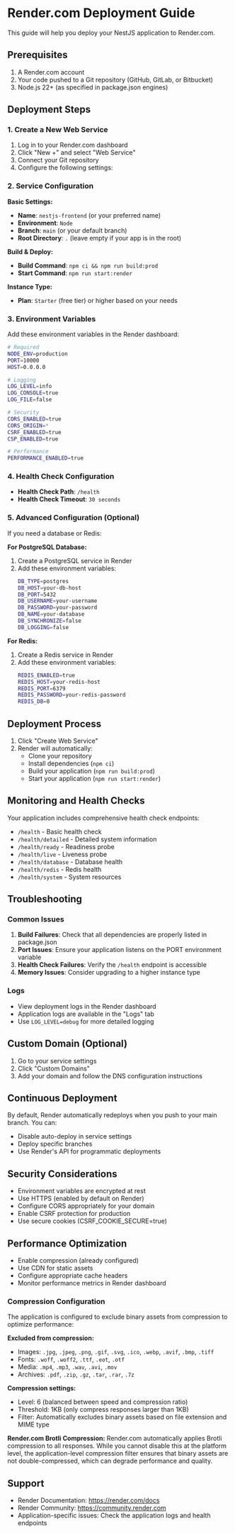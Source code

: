# Render.com Deployment Guide

This guide will help you deploy your NestJS application to Render.com.

## Prerequisites

1. A Render.com account
2. Your code pushed to a Git repository (GitHub, GitLab, or Bitbucket)
3. Node.js 22+ (as specified in package.json engines)

## Deployment Steps

### 1. Create a New Web Service

1. Log in to your Render.com dashboard
2. Click "New +" and select "Web Service"
3. Connect your Git repository
4. Configure the following settings:

### 2. Service Configuration

**Basic Settings:**
- **Name**: `nestjs-frontend` (or your preferred name)
- **Environment**: `Node`
- **Branch**: `main` (or your default branch)
- **Root Directory**: `.` (leave empty if your app is in the root)

**Build & Deploy:**
- **Build Command**: `npm ci && npm run build:prod`
- **Start Command**: `npm run start:render`

**Instance Type:**
- **Plan**: `Starter` (free tier) or higher based on your needs

### 3. Environment Variables

Add these environment variables in the Render dashboard:

```bash
# Required
NODE_ENV=production
PORT=10000
HOST=0.0.0.0

# Logging
LOG_LEVEL=info
LOG_CONSOLE=true
LOG_FILE=false

# Security
CORS_ENABLED=true
CORS_ORIGIN=*
CSRF_ENABLED=true
CSP_ENABLED=true

# Performance
PERFORMANCE_ENABLED=true
```

### 4. Health Check Configuration

- **Health Check Path**: `/health`
- **Health Check Timeout**: `30 seconds`

### 5. Advanced Configuration (Optional)

If you need a database or Redis:

**For PostgreSQL Database:**
1. Create a PostgreSQL service in Render
2. Add these environment variables:
   ```bash
   DB_TYPE=postgres
   DB_HOST=your-db-host
   DB_PORT=5432
   DB_USERNAME=your-username
   DB_PASSWORD=your-password
   DB_NAME=your-database
   DB_SYNCHRONIZE=false
   DB_LOGGING=false
   ```

**For Redis:**
1. Create a Redis service in Render
2. Add these environment variables:
   ```bash
   REDIS_ENABLED=true
   REDIS_HOST=your-redis-host
   REDIS_PORT=6379
   REDIS_PASSWORD=your-redis-password
   REDIS_DB=0
   ```

## Deployment Process

1. Click "Create Web Service"
2. Render will automatically:
   - Clone your repository
   - Install dependencies (`npm ci`)
   - Build your application (`npm run build:prod`)
   - Start your application (`npm run start:render`)

## Monitoring and Health Checks

Your application includes comprehensive health check endpoints:

- `/health` - Basic health check
- `/health/detailed` - Detailed system information
- `/health/ready` - Readiness probe
- `/health/live` - Liveness probe
- `/health/database` - Database health
- `/health/redis` - Redis health
- `/health/system` - System resources

## Troubleshooting

### Common Issues

1. **Build Failures**: Check that all dependencies are properly listed in package.json
2. **Port Issues**: Ensure your application listens on the PORT environment variable
3. **Health Check Failures**: Verify the `/health` endpoint is accessible
4. **Memory Issues**: Consider upgrading to a higher instance type

### Logs

- View deployment logs in the Render dashboard
- Application logs are available in the "Logs" tab
- Use `LOG_LEVEL=debug` for more detailed logging

## Custom Domain (Optional)

1. Go to your service settings
2. Click "Custom Domains"
3. Add your domain and follow the DNS configuration instructions

## Continuous Deployment

By default, Render automatically redeploys when you push to your main branch. You can:
- Disable auto-deploy in service settings
- Deploy specific branches
- Use Render's API for programmatic deployments

## Security Considerations

- Environment variables are encrypted at rest
- Use HTTPS (enabled by default on Render)
- Configure CORS appropriately for your domain
- Enable CSRF protection for production
- Use secure cookies (CSRF_COOKIE_SECURE=true)

## Performance Optimization

- Enable compression (already configured)
- Use CDN for static assets
- Configure appropriate cache headers
- Monitor performance metrics in Render dashboard

### Compression Configuration

The application is configured to exclude binary assets from compression to optimize performance:

**Excluded from compression:**
- Images: `.jpg`, `.jpeg`, `.png`, `.gif`, `.svg`, `.ico`, `.webp`, `.avif`, `.bmp`, `.tiff`
- Fonts: `.woff`, `.woff2`, `.ttf`, `.eot`, `.otf`
- Media: `.mp4`, `.mp3`, `.wav`, `.avi`, `.mov`
- Archives: `.pdf`, `.zip`, `.gz`, `.tar`, `.rar`, `.7z`

**Compression settings:**
- Level: 6 (balanced between speed and compression ratio)
- Threshold: 1KB (only compress responses larger than 1KB)
- Filter: Automatically excludes binary assets based on file extension and MIME type

**Render.com Brotli Compression:**
Render.com automatically applies Brotli compression to all responses. While you cannot disable this at the platform level, the application-level compression filter ensures that binary assets are not double-compressed, which can degrade performance and quality.

## Support

- Render Documentation: https://render.com/docs
- Render Community: https://community.render.com
- Application-specific issues: Check the application logs and health endpoints
